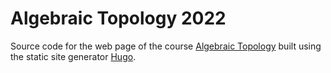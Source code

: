 # Algebraic Topology 2022

Source code for the web page of the course [Algebraic Topology](http://math.iisc.ac.in/~gadgil/algebraic-topology-2022/index.html) built using the static site generator [Hugo](https://gohugo.io/). 